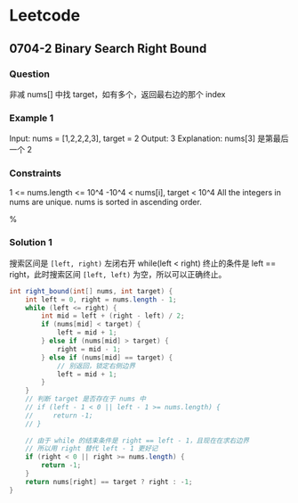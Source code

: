 # Leetcode

## 0704-2 Binary Search Right Bound

### Question

非减 nums[] 中找 target，如有多个，返回最右边的那个 index

### Example 1

Input: nums = [1,2,2,2,3], target = 2
Output: 3
Explanation: nums[3] 是第最后一个 2

### Constraints

1 <= nums.length <= 10^4
-10^4 < nums[i], target < 10^4
All the integers in nums are unique.
nums is sorted in ascending order.

%

### Solution 1

搜索区间是 `[left, right)` 左闭右开
while(left < right) 终止的条件是 left == right，此时搜索区间 `[left, left)` 为空，所以可以正确终止。

```java
int right_bound(int[] nums, int target) {
    int left = 0, right = nums.length - 1;
    while (left <= right) {
        int mid = left + (right - left) / 2;
        if (nums[mid] < target) {
            left = mid + 1;
        } else if (nums[mid] > target) {
            right = mid - 1;
        } else if (nums[mid] == target) {
            // 别返回，锁定右侧边界
            left = mid + 1;
        }
    }
    // 判断 target 是否存在于 nums 中
    // if (left - 1 < 0 || left - 1 >= nums.length) {
    //     return -1;
    // }
    
    // 由于 while 的结束条件是 right == left - 1，且现在在求右边界
    // 所以用 right 替代 left - 1 更好记
    if (right < 0 || right >= nums.length) {
        return -1;
    }
    return nums[right] == target ? right : -1;
}
```
